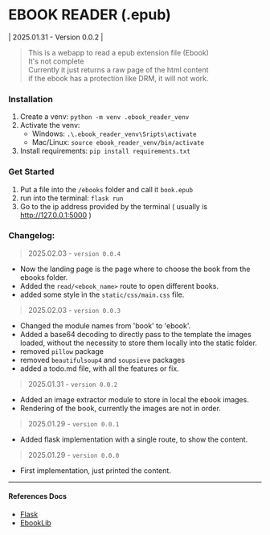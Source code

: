 # EBOOK READER (.epub)
| 2025.01.31 - Version 0.0.2 |

> This is a webapp to read a epub extension file (Ebook)  
> It's not complete  
> Currently it just returns a raw page of the html content  
> if the ebook has a protection like DRM, it will not work.  

### Installation  

1. Create a venv: `python -m venv .ebook_reader_venv`  
2. Activate the venv:
    - Windows: `.\.ebook_reader_venv\Sripts\activate`  
    - Mac/Linux: `source ebook_reader_venv/bin/activate`  
3. Install requirements: `pip install requirements.txt`  


### Get Started
1. Put a file into the `/ebooks` folder and call it `book.epub`  
2. run into the terminal: `flask run`  
4. Go to the ip address provided by the terminal ( usually is http://127.0.0.1:5000 )  
    
### Changelog:  
> 2025.02.03 - `version 0.0.4`  
- Now the landing page is the page where to choose the book from the ebooks folder.  
- Added the `read/<ebook_name>` route to open different books.
- added some style in the `static/css/main.css` file.

> 2025.02.03 - `version 0.0.3`  
- Changed the module names from 'book' to 'ebook'. 
- Added a base64 decoding to directly pass to the template the images loaded, without the necessity to store them locally into the static folder.
- removed `pillow` package
- removed `beautifulsoup4` and `soupsieve` packages
- added a todo.md file, with all the features or fix.  
  
> 2025.01.31 - `version 0.0.2`  
- Added an image extractor module to store in local the ebook images.  
- Rendering of the book, currently the images are not in order.  

> 2025.01.29 - `version 0.0.1`  
- Added flask implementation with a single route, to show the content.

> 2025.01.29 - `version 0.0.0`  
- First implementation, just printed the content.  

_______

#### References Docs

- [Flask](https://flask.palletsprojects.com/en/stable/quickstart)  
- [EbookLib](https://docs.sourcefabric.org/projects/ebooklib/en/latest/tutorial.html)  